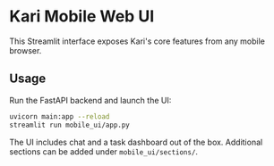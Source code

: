 # Kari Mobile Web UI

This Streamlit interface exposes Kari's core features from any mobile browser.

## Usage

Run the FastAPI backend and launch the UI:

```bash
uvicorn main:app --reload
streamlit run mobile_ui/app.py
```

The UI includes chat and a task dashboard out of the box. Additional sections can
be added under `mobile_ui/sections/`.
